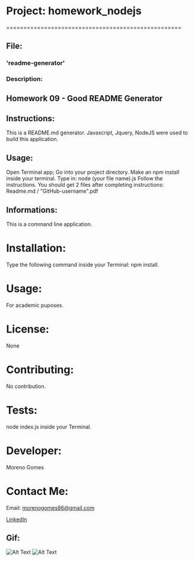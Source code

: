 # Project: homework_nodejs 

===================================================

## File:

### 'readme-generator'
### Description:
## Homework 09 - Good README Generator

## Instructions:
This is a README.md generator. Javascript, Jquery, NodeJS were used to build this application.

## Usage:

Open Terminal app;
Go into your project directory.
Make an npm install inside your terminal.
Type in: node (your file name).js
Follow the instructions.
You should get 2 files after completing instructions: Readme.md / "GitHub-username".pdf

## Informations:
This is a command line application.

# Installation:
Type the following command inside your Terminal: npm install.

# Usage:
For academic puposes.

# License:
None

# Contributing:
No contribution.

# Tests:
node index.js inside your Terminal.

# Developer:
Moreno Gomes

# Contact Me:
Email: morenogomes86@gmail.com

[LinkedIn](https://www.linkedin.com/in/moreno-gomes-434470164/)

## Gif:
![Alt Text](Gifs/homework_nodejs1.gif)
![Alt Text](Gifs/homework_nodejs2.gif)

